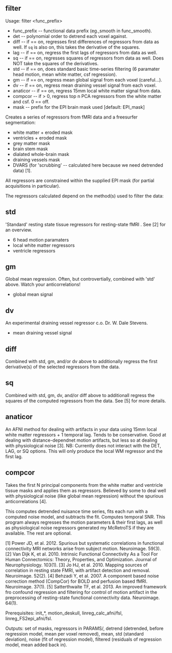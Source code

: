 filter
------
Usage: filter <func_prefix> <det> <diff> <lag> <sq> <std> <gm> <dv> <anaticor> <compcor> <mask>

+ func_prefix -- functional data prefix (eg.,smooth in func_smooth). 
+ det -- polynomial order to detrend each voxel against. 
+ diff -- if == on, regresses first differences of regressors from data as well. If `sq` is also on, this takes the derivative of the squares.
+ lag -- if == on, regress the first lags of regressors from data as well.
+ sq -- if == on, regresses squares of regressors from data as well. Does NOT take the squares of the derivatives.
+ std -- if == on, does standard basic time-series filtering (6 paramater head motion, mean white matter, csf regression).
+ gm -- if == on, regress mean global signal from each voxel (careful...). 
+ dv -- if == on, regress mean draining vessel signal from each voxel.
+ anaticor -- if == on, regress 15mm local white matter signal from data.
+ compcor -- if > 0, regress top n PCA regressors from the white matter and csf. 0 == off.
+ mask -- prefix for the EPI brain mask used [default: EPI_mask]

Creates a series of regressors from fMRI data and a freesurfer segmentation: 

+ white matter + eroded mask
+ ventricles + eroded mask
+ grey matter mask
+ brain stem mask
+ dialated whole-brain mask
+ draining vessels mask
+ DVARS (for 'scrubbing' -- calculated here because we need detrended data) [1].

All regressors are constrained within the supplied EPI mask (for partial acquisitions in particular).

The regressors calculated depend on the method(s) used to filter the data:

std
---
'Standard' resting state tissue regressors for resting-state fMRI . See [2] for an overview.

+ 6 head motion paramaters
+ local white matter regressors
+ ventricle regressors

gm
--
Global mean regression. Often, but controvertially, combined with 'std' above. Watch your anticorrelations!

+ global mean signal

dv
--
An experimental draining vessel regressor c.o. Dr. W. Dale Stevens. 

+ mean draining vessel signal

diff
----
Combined with std, gm, and/or dv above to additionally regress the first derivative(s) of the selected regressors from the data.

sq
--
Combined with std, gm, dv, and/or diff above to additionall regress the squares of the computed regressors from the data. See [5] for more details.

anaticor
--------
An AFNI method for dealing with artifacts in your data using 15mm local white matter regressors + 1 temporal lag. Tends to be conservative. Good at dealing with distance-dependnet motion artifacts, but less so at dealing with physiological noise [3]. NB: Currently does not interact with the DET, LAG, or SQ options. This will only produce the local WM regressor and the first lag.

compcor
-------
Takes the first N principal components from the white matter and ventricle tissue masks and applies them as regressors. Believed by some to deal well with physiological noise (like global mean regression) without the spurious anticorrelations [4]. 

This computes detrended nuisance time series, fits each run with a computed noise model, and subtracts the fit. Computes temporal SNR. This program always regresses the motion parameters \& their first lags, as well as physiological noise regressors generated my McRetroTS if they are available. The rest are optional.

[1] Power JD, et al. 2012. Spurious but systematic correlations in functional connectivity MRI networks arise from subject motion. Neuroimage. 59(3).
[2] Van Dijk K, et al. 2010. Intrinsic Functional Connectivity As a Tool For Human Connectomics: Theory, Properties, and Optimization. Journal of Neurophysiology. 103(1).
[3] Jo HJ, et al. 2010. Mapping sources of correlation in resting state FMRI, with artifact detection and removal. Neuroimage. 52(2).
[4] Behzadi Y, et al. 2007. A component based noise correction method (CompCor) for BOLD and perfusion based fMRI. Neuroimage. 37(1).
[5] Satterthwaite TF, et al. 2013. An improved framework fro confound regression and filtering for control of motion artifact in the preprocessing of resting-state functional connectivity data. Neuroimage. 64(1).

Prerequisites: init_*, motion_deskull, linreg_calc_afni/fsl, linreg_FS2epi_afni/fsl.

Outputs: set of masks, regressors in PARAMS/, detrend (detrended, before regression model, mean per voxel removed), mean, std (standard deviation), noise (fit of regression model), filtered (residuals of regression model, mean added back in).
